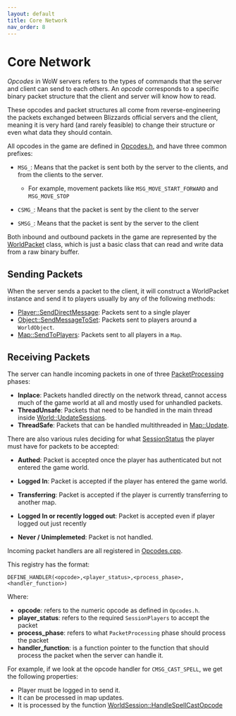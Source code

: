 ```yaml
---
layout: default
title: Core Network
nav_order: 8
---
```


# Core Network

_Opcodes_ in WoW servers refers to the types of commands that the server and client can send to each others. An _opcode_ corresponds to a specific binary packet structure that the client and server will know how to read.

These opcodes and packet structures all come from reverse-engineering the packets exchanged between Blizzards official servers and the client, meaning it is very hard (and rarely feasible) to change their structure or even what data they should contain.

All opcodes in the game are defined in [Opcodes.h](https://github.com/TrinityCore/TrinityCore/blob/3.3.5/src/server/game/Server/Protocol/Opcodes.h#:~:text=enum%20Opcodes), and have three common prefixes:
- `MSG_`: Means that the packet is sent both by the server to the clients, and from the clients to the server.
    - For example, movement packets like `MSG_MOVE_START_FORWARD` and `MSG_MOVE_STOP`

- `CSMG_`: Means that the packet is sent by the client to the server

- `SMSG_`: Means that the packet is sent by the server to the client

Both inbound and outbound packets in the game are represented by the [WorldPacket](https://github.com/TrinityCore/TrinityCore/blob/3.3.5/src/server/game/Server/WorldPacket.h#:~:text=class%20WorldPacket) class, which is just a basic class that can read and write data from a raw binary buffer.

## Sending Packets

When the server sends a packet to the client, it will construct a WorldPacket instance and send it to players usually by any of the following methods:

- [Player::SendDirectMessage](): Packets sent to a single player
- [Object::SendMessageToSet](): Packets sent to players around a `WorldObject`.
- [Map::SendToPlayers](): Packets sent to all players in a `Map`.

## Receiving Packets

The server can handle incoming packets in one of three [PacketProcessing](https://github.com/TrinityCore/TrinityCore/blob/3.3.5/src/server/game/Server/Protocol/Opcodes.h#:~:text=enum%20PacketProcessing) phases:

- **Inplace**: Packets handled directly on the network thread, cannot access much of the game world at all and mostly used for unhandled packets.
- **ThreadUnsafe**: Packets that need to be handled in the main thread inside [World::UpdateSessions]().
- **ThreadSafe**: Packets that can be handled multithreaded in [Map::Update]().

There are also various rules deciding for what [SessionStatus](https://github.com/TrinityCore/TrinityCore/blob/3.3.5/src/server/game/Server/Protocol/Opcodes.h#:~:text=enum%20SessionStatus) the player must have for packets to be accepted:

- **Authed**: Packet is accepted once the player has authenticated but not entered the game world.

- **Logged In**: Packet is accepted if the player has entered the game world.

- **Transferring**: Packet is accepted if the player is currently transferring to another map.

- **Logged In or recently logged out**: Packet is accepted even if player logged out just recently

- **Never / Unimplemeted**: Packet is not handled.

Incoming packet handlers are all registered in [Opcodes.cpp](https://github.com/TrinityCore/TrinityCore/blob/3.3.5/src/server/game/Server/Protocol/Opcodes.cpp#:~:text=#define%20DEFINE_SERVER_OPCODE_HANDLER).

This registry has the format:

`DEFINE_HANDLER(<opcode>,<player_status>,<process_phase>,<handler_function>)`

Where: 
- **opcode**: refers to the numeric opcode as defined in `Opcodes.h`.
- **player_status**: refers to the required `SessionPlayers` to accept the packet
- **process_phase**: refers to what `PacketProcessing` phase should process the packet
- **handler_function**: is a function pointer to the function that should process the packet when the server can handle it.

For example, if we look at the opcode handler for `CMSG_CAST_SPELL`, we get the following properties:
- Player must be logged in to send it.
- It can be processed in map updates.
- It is processed by the function [WorldSession::HandleSpellCastOpcode](https://github.com/TrinityCore/TrinityCore/blob/3.3.5/src/server/game/Handlers/SpellHandler.cpp#:~:text=void%20WorldSession::HandleCastSpellOpcode)
